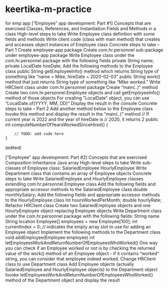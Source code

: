 # keertika-m-practice
for emp app
[“Employee” app development:  Part #1]
Concepts that are exercised
Classes, References, and Instantiation
Fields and Methods in a class
High-level steps to take
Write Employee class definition with some fields and methods
Write client code (class with main method) that creates and accesses object instances of Employee class
Concrete steps to take – Part 1
Create employee-app package
Create com.hr.personnel sub-package under employee-app package
Write Employee class under the com.hr.personnel package with the following fields
private String name;
private LocalDate hireDate;
Add the following methods to the Employee class 
public String getEmployeeInfo() method which returns String type of something like “name = Mike, hireDate = 2020-02-03"
public String work() method that just returns String type of something like “Mike worked.”
Write HRClient class under com.hr.personnel package
Create “main(..)” method
Create two com.hr.personnel.Employee objects and call getEmployeeInfo() method of those objects
For creating “LocalDate” object, you can use “LocalDate.of(YYYY, MM, DD)”
Display the result in the console
Concrete steps to take – Part 2
Add another method below to the Employee class
Invoke this method and display the result in the “main(..)” method
    // If current year is 2022 and the year of hireDate is
    // 2020, it returns 2
    public int computeNumberOfYearsWorkedSinceHired() {

        // TODO: add code here
    }
(edited)

[“Employee” app development:  Part #2]
Concepts that are exercised
Composition
Inheritance
Java array
High-level steps to take
Write sub-classes of Employee class: 
SalariedEmployee
HourlyEmployee
Write Department class that contains an array of Employee objects
Concrete steps to take
Write SalariedEmployee and HourlyEmployee classes extending com.hr.personnel.Employee class
Add the following fields and appropriate accessor methods to the SalariedEmployee class
double monthlySalary;
Add the following fields and appropriate accessor methods to the HourlyEmployee class
Int hoursWorkedPerMonth;
double hourlyRate;
Refactor HRClient class
Create two SalariedEmployee objects and one HourlyEmployee object replacing Employee objects
Write Department class under the com.hr.personnel package with the following fields:
String name
String location
Employee[] employees = new Employee[100];
int currentIndex = 0; // indicates the empty array slot to use for adding an Employee object
Implement the following methods to the Department class
void addEmployee(Employee employee)
int letEmployeesWorkAndReturnNumberOfEmployeesWhoWorked()
One way you can check if an Employee worked or not is by checking the returned value of the work() method of an Employee object - if it contains “worked” string, you can consider that employee indeed worked.
Change HRClient class to use Department class
Add Employee objects (actually SalariedEmployee and HourlyEmployee objects) to the Department object
Invoke letEmployeesWorkAndReturnNumberOfEmployeesWhoWorked() method of the Department object and display the result
